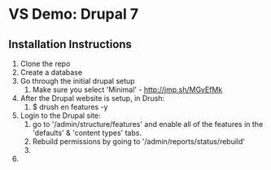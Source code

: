 
# VS Demo: Drupal 7

## Installation Instructions
1. Clone the repo
2. Create a database
3. Go through the initial drupal setup 
	1. Make sure you select 'Minimal' - http://jmp.sh/MGvEfMk
4. After the Drupal website is setup, in Drush:
	1. $ drush en features -y
5. Login to the Drupal site:
	1. go to '/admin/structure/features' and enable all of the features in the 'defaults' & 'content types' tabs.
	2. Rebuild permissions by going to '/admin/reports/status/rebuild'
	3. 
6. 